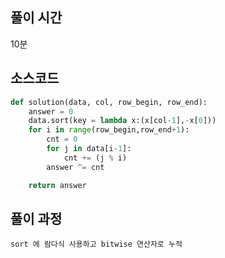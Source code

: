 ## 풀이 시간

10분

## 소스코드

```python
def solution(data, col, row_begin, row_end):
    answer = 0
    data.sort(key = lambda x:(x[col-1],-x[0]))
    for i in range(row_begin,row_end+1):
        cnt = 0
        for j in data[i-1]:
            cnt += (j % i)
        answer ^= cnt

    return answer

```

## 풀이 과정

    sort 에 람다식 사용하고 bitwise 연산자로 누적

